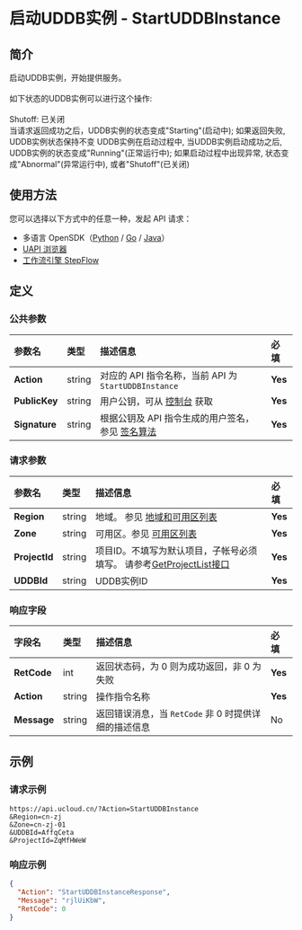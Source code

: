 # 启动UDDB实例  - StartUDDBInstance

## 简介

启动UDDB实例，开始提供服务。<br /><br />如下状态的UDDB实例可以进行这个操作:<br /><br />Shutoff: 已关闭<br />当请求返回成功之后，UDDB实例的状态变成"Starting"(启动中); 如果返回失败, UDDB实例状态保持不变 UDDB实例在启动过程中, 当UDDB实例启动成功之后, UDDB实例的状态变成"Running"(正常运行中); 如果启动过程中出现异常, 状态变成"Abnormal"(异常运行中), 或者"Shutoff"(已关闭)





## 使用方法

您可以选择以下方式中的任意一种，发起 API 请求：
- 多语言 OpenSDK（[Python](https://github.com/ucloud/ucloud-sdk-python3) / [Go](https://github.com/ucloud/ucloud-sdk-go) / [Java](https://github.com/ucloud/ucloud-sdk-java)）
- [UAPI 浏览器](https://console.ucloud.cn/uapi/detail?id=StartUDDBInstance)
- [工作流引擎 StepFlow](https://console.ucloud.cn/stepflow/manage/)

## 定义

### 公共参数

| 参数名 | 类型 | 描述信息 | 必填 |
|:---|:---|:---|:---|
| **Action**     | string  | 对应的 API 指令名称，当前 API 为 `StartUDDBInstance`                        | **Yes** |
| **PublicKey**  | string  | 用户公钥，可从 [控制台](https://console.ucloud.cn/uapi/apikey) 获取                                             | **Yes** |
| **Signature**  | string  | 根据公钥及 API 指令生成的用户签名，参见 [签名算法](api/summary/signature.md)  | **Yes** |

### 请求参数

| 参数名 | 类型 | 描述信息 | 必填 |
|:---|:---|:---|:---|
| **Region** | string | 地域。 参见 [地域和可用区列表](api/summary/regionlist) |**Yes**|
| **Zone** | string | 可用区。参见 [可用区列表](api/summary/regionlist) |**Yes**|
| **ProjectId** | string | 项目ID。不填写为默认项目，子帐号必须填写。 请参考[GetProjectList接口](api/summary/get_project_list) |**Yes**|
| **UDDBId** | string | UDDB实例ID |**Yes**|

### 响应字段

| 字段名 | 类型 | 描述信息 | 必填 |
|:---|:---|:---|:---|
| **RetCode** | int | 返回状态码，为 0 则为成功返回，非 0 为失败 |**Yes**|
| **Action** | string | 操作指令名称 |**Yes**|
| **Message** | string | 返回错误消息，当 `RetCode` 非 0 时提供详细的描述信息 |No|




## 示例

### 请求示例
    
```
https://api.ucloud.cn/?Action=StartUDDBInstance
&Region=cn-zj
&Zone=cn-zj-01
&UDDBId=AffqCeta
&ProjectId=ZqMfHWeW
```

### 响应示例
    
```json
{
  "Action": "StartUDDBInstanceResponse",
  "Message": "rjlUiKbW",
  "RetCode": 0
}
```





